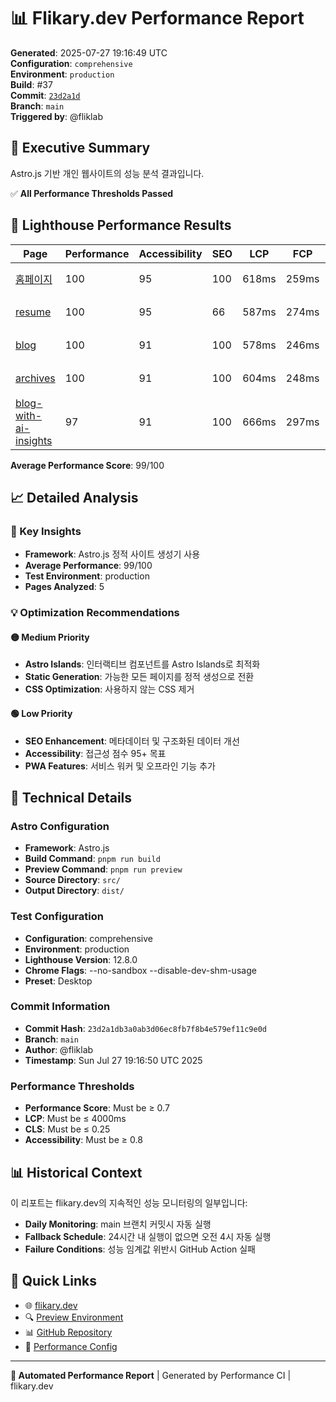 # 📊 Flikary.dev Performance Report

**Generated**: 2025-07-27 19:16:49 UTC  
**Configuration**: `comprehensive`  
**Environment**: `production`  
**Build**: #37  
**Commit**: [`23d2a1d`](https://github.com/fliklab/flikary/commit/23d2a1db3a0ab3d06ec8fb7f8b4e579ef11c9e0d)  
**Branch**: `main`  
**Triggered by**: @fliklab

## 🎯 Executive Summary

Astro.js 기반 개인 웹사이트의 성능 분석 결과입니다.

✅ **All Performance Thresholds Passed**

## 🧪 Lighthouse Performance Results

| Page | Performance | Accessibility | SEO | LCP | FCP | CLS | Status |
|------|-------------|---------------|-----|-----|-----|-----|--------|
| [홈페이지](https://flikary.dev/) | 100 | 95 | 100 | 618ms | 259ms | 0 | 🟢 Excellent |
| [resume](https://flikary.dev/resume) | 100 | 95 | 66 | 587ms | 274ms | 0.03 | 🟢 Excellent |
| [blog](https://flikary.dev/blog) | 100 | 91 | 100 | 578ms | 246ms | 0 | 🟢 Excellent |
| [archives](https://flikary.dev/archives) | 100 | 91 | 100 | 604ms | 248ms | 0 | 🟢 Excellent |
| [blog-with-ai-insights](https://flikary.dev/blog/blog-with-ai-insights) | 97 | 91 | 100 | 666ms | 297ms | 0.11 | 🟢 Excellent |

**Average Performance Score**: 99/100


## 📈 Detailed Analysis

### 🎯 Key Insights

- **Framework**: Astro.js 정적 사이트 생성기 사용
- **Average Performance**: 99/100
- **Test Environment**: production
- **Pages Analyzed**: 5

### 💡 Optimization Recommendations



#### 🟡 Medium Priority
- **Astro Islands**: 인터랙티브 컴포넌트를 Astro Islands로 최적화
- **Static Generation**: 가능한 모든 페이지를 정적 생성으로 전환
- **CSS Optimization**: 사용하지 않는 CSS 제거

#### 🟢 Low Priority
- **SEO Enhancement**: 메타데이터 및 구조화된 데이터 개선
- **Accessibility**: 접근성 점수 95+ 목표
- **PWA Features**: 서비스 워커 및 오프라인 기능 추가

## 🔧 Technical Details

### Astro Configuration
- **Framework**: Astro.js
- **Build Command**: `pnpm run build`
- **Preview Command**: `pnpm run preview`
- **Source Directory**: `src/`
- **Output Directory**: `dist/`

### Test Configuration
- **Configuration**: comprehensive
- **Environment**: production
- **Lighthouse Version**: 12.8.0
- **Chrome Flags**: --no-sandbox --disable-dev-shm-usage
- **Preset**: Desktop

### Commit Information
- **Commit Hash**: `23d2a1db3a0ab3d06ec8fb7f8b4e579ef11c9e0d`
- **Branch**: `main`
- **Author**: @fliklab
- **Timestamp**: Sun Jul 27 19:16:50 UTC 2025

### Performance Thresholds
- **Performance Score**: Must be ≥ 0.7
- **LCP**: Must be ≤ 4000ms
- **CLS**: Must be ≤ 0.25
- **Accessibility**: Must be ≥ 0.8

## 📊 Historical Context

이 리포트는 flikary.dev의 지속적인 성능 모니터링의 일부입니다:

- **Daily Monitoring**: main 브랜치 커밋시 자동 실행
- **Fallback Schedule**: 24시간 내 실행이 없으면 오전 4시 자동 실행
- **Failure Conditions**: 성능 임계값 위반시 GitHub Action 실패

## 🔗 Quick Links

- 🌐 [flikary.dev](https://flikary.dev)
- 🔍 [Preview Environment](https://preview.flikary.dev)
- 📊 [GitHub Repository](https://github.com/fliklab/flikary)
- 🔧 [Performance Config](https://github.com/fliklab/flikary/blob/main/performance-config.json)

---

**🤖 Automated Performance Report** | Generated by Performance CI | flikary.dev

